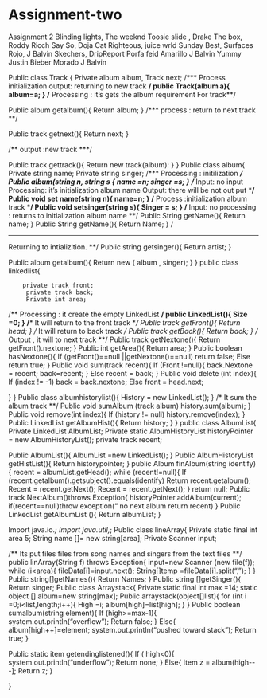 # Assignment-two
Assignment 2
Blinding lights, The weeknd
Toosie slide , Drake
The box, Roddy Ricch
Say So, Doja Cat
Righteous, juice wrld
Sunday Best, Surfaces
Rojo, J Balvin
Skechers, DripReport
Porfa feid
Amarillo J Balvin
Yummy Justin Bieber 
Morado J Balvin


Public class Track {
Private album album,
Track next;
/***
Process initialization
output: returning to new track
**/
public Track(album a){
album=a;
}
/**
Processing : it’s gets the album requirement
For track**/

Public album getalbum(){
Return album;
}
/***
process : return to next track
**/

Public track getnext(){
Return next;
}


/**
output :new track
***/

Public track gettrack(){
Return new track(album):
}
}
Public class album{
Private string name;
Private string singer;
/***
Processing : initilization
***/
Public album(string n, string s {
name =n;
singer =s;
}
/***
Input: no input
Processing: it’s initialization album name
Output: there will be not out put
***/
Public void set name(string n){
name=n;
 }
/**
Process :initialization album track
***/
Public void setsinger(string s){
Singer = s;
}
/**
Input: no
processing : returns to initialization album name
**/
Public String getName(){
Return name;
}
Public String getName(){
Return Name;
}
/
***
Returning to intializition.
**/
Public string getsinger(){
Return artist;
}

Public album getalbum(){
Return new (   album   , singer);
}
}
public class linkedlist{

        private track front;
         private track back;
         Private int area;

/**
Processing : it create the empty LinkedList
**/
public LinkedList(){
Size =0;
}
/***
It will return to the front track
**/
Public track getFront(){
Return head;
}
/*
It will return to back track
*/
Public track getBack(){
Return back;
}
/*
Output , it will to next track
**/
Public track getNextone(){
Return getFront().nextone;
}
 Public int getArea(){
Return area;
}
Public boolean hasNextone(){
If (getFront()==null   ||getNextone()==null)
return false;
Else return true;
}
Public void sum(track recent){
If (Front !=null){
back.Nextone = recent;
back=recent;
}
Else recent = back;
}
Public void delete (int index){
If (index != -1) back = back.nextone;
Else front = head.next;

}
}
Public class  albumhistorylist(){
History = new LinkedList();
}
/*
It sum the album track
**/
Public void sumAlbum (track album)
history.sum(album);
}
Public void remove(int index){
If (history != null)
history.remove(index);
}
Public LinkedList getAlbumHist(){
Return history;
}
}
public class AlbumList{
Private LinkedList AlbumList;
Private static AlbumHistoryList historyPointer = new AlbumHistoryList();
 private track recent;

 Public AlbumList(){
AlbumList =new LinkedList();
}
Public AlbumHistoryList getHistList(){
Return historypointer;
}
public  Album finAlbum(string identify){
recent = albumList.getHead();
while  (recent!=null){
If (recent.getalbum().getsubject().equals(identify)
Return recent.getalbum();
Recent = recent.getNext();
Recent = recent.getNext();
}
return null;
Public track NextAlbum()throws Exception{
historyPointer.addAlbum(current);
if(recent==null)throw exception(“ no next album return recent)
}
Public LinkedList getAlbumList (){
Return albumList;
}

Import java.io.*;
Import java.util,*;
Public class lineArray{
Private static final int area 5;
String name []= new string[area];
Private Scanner input;

/**
Its put files files from song names and singers from the text files
**/
public linArray(String f) throws Exception{
input=new Scanner (new file(f));
while (i<area){
fileData[i]=input.next();
String[]temp =fileData[i].split(“,”);
}
}
Public string[]getNames(){
Return Names;
}
Public string []getSinger(){
Return singer;
Public class Arraystack{
Private static final int max =14;
static  object [] album=new string[max];
Public arraystack(object[]list){
for  (int i =0;i<list,length;i++){
High =i;
album[high]=list[high];
}
}
Public boolean sumalbum(string element){
If (high>=max-1){
system.out.println(“overflow”);
Return false;
}
Else{
album[high++]=element;
system.out.println(“pushed toward stack”);
Return true;
}

Public static  item getendinglistened(){
If ( high<0){
system.out.println(“underflow”);
Return none;
}
Else{
Item z = album(high---];
Return z;
}

}








